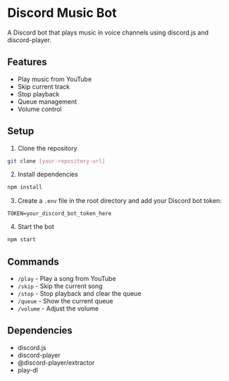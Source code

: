 # Discord Music Bot

A Discord bot that plays music in voice channels using discord.js and discord-player.

## Features

- Play music from YouTube
- Skip current track
- Stop playback
- Queue management
- Volume control

## Setup

1. Clone the repository
```bash
git clone [your-repository-url]
```

2. Install dependencies
```bash
npm install
```

3. Create a `.env` file in the root directory and add your Discord bot token:
```
TOKEN=your_discord_bot_token_here
```

4. Start the bot
```bash
npm start
```

## Commands

- `/play` - Play a song from YouTube
- `/skip` - Skip the current song
- `/stop` - Stop playback and clear the queue
- `/queue` - Show the current queue
- `/volume` - Adjust the volume

## Dependencies

- discord.js
- discord-player
- @discord-player/extractor
- play-dl
